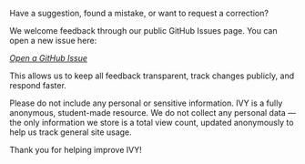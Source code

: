 Have a suggestion, found a mistake, or want to request a correction?

We welcome feedback through our public GitHub Issues page. You can open a new issue here:

_[Open a GitHub Issue](https://github.com/NagusameCS/IVY/issues/new?title=Feedback%20on%20IVY%20site)_

This allows us to keep all feedback transparent, track changes publicly, and respond faster.

Please do not include any personal or sensitive information. IVY is a fully anonymous, student-made resource. We do not collect any personal data — the only information we store is a total view count, updated anonymously to help us track general site usage.

Thank you for helping improve IVY!
